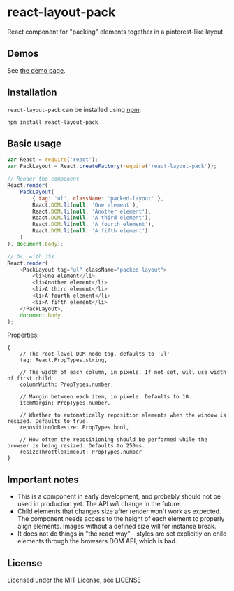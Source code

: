# react-layout-pack
React component for "packing" elements together in a pinterest-like layout.

## Demos
See [the demo page](http://rexxars.github.io/react-layout-pack/).

## Installation
`react-layout-pack` can be installed using [npm](https://npmjs.org/):

```
npm install react-layout-pack
```

## Basic usage

```javascript
var React = require('react');
var PackLayout = React.createFactory(require('react-layout-pack'));

// Render the component
React.render(
    PackLayout(
        { tag: 'ul', className: 'packed-layout' },
        React.DOM.li(null, 'One element'),
        React.DOM.li(null, 'Another element'),
        React.DOM.li(null, 'A third element'),
        React.DOM.li(null, 'A fourth element'),
        React.DOM.li(null, 'A fifth element')
    )
), document.body);

// Or, with JSX:
React.render(
    <PackLayout tag="ul" className="packed-layout">
        <li>One element</li>
        <li>Another element</li>
        <li>A third element</li>
        <li>A fourth element</li>
        <li>A fifth element</li>
    </PackLayout>,
    document.body
);
```

Properties:
```
{
    // The root-level DOM node tag, defaults to 'ul'
    tag: React.PropTypes.string,

    // The width of each column, in pixels. If not set, will use width of first child
    columnWidth: PropTypes.number,

    // Margin between each item, in pixels. Defaults to 10.
    itemMargin: PropTypes.number,

    // Whether to automatically reposition elements when the window is resized. Defaults to true.
    repositionOnResize: PropTypes.bool,

    // How often the repositioning should be performed while the browser is being resized. Defaults to 250ms.
    resizeThrottleTimeout: PropTypes.number
}
```

## Important notes

* This is a component in early development, and probably should not be used in production yet. The API *will* change in the future.
* Child elements that changes size after render won't work as expected. The component needs access to the height of each element to properly align elements. Images without a defined size will for instance break.
* It does not do things in "the react way" - styles are set explicitly on child elements through the browsers DOM API, which is bad.

## License
Licensed under the MIT License, see LICENSE